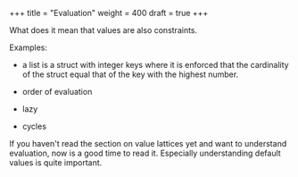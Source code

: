 +++
title = "Evaluation"
weight = 400
draft = true
+++

What does it mean that values are also constraints.

Examples:

- a list is a struct with integer keys where it is enforced that the
  cardinality of the struct equal that of the key with the highest number.


- order of evaluation
- lazy
- cycles

If you haven't read the section on value lattices yet and want to
understand evaluation, now is a good time to read it.
Especially understanding default values is quite important.